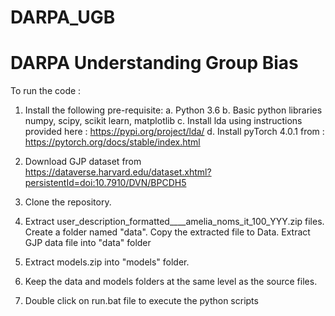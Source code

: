 # DARPA_UGB
DARPA Understanding Group Bias
================================

To run the code :
1. Install the following pre-requisite:
  a. Python 3.6
  b. Basic python libraries numpy, scipy, scikit learn, matplotlib
  c. Install lda using instructions provided here : https://pypi.org/project/lda/
  d. Install pyTorch 4.0.1 from : https://pytorch.org/docs/stable/index.html
  
2. Download GJP dataset from https://dataverse.harvard.edu/dataset.xhtml?persistentId=doi:10.7910/DVN/BPCDH5

3. Clone the repository. 

4. Extract user_description_formatted____amelia_noms_it_100_YYY.zip files. Create a folder named "data". Copy the extracted file to Data. Extract GJP data file into "data" folder

5. Extract models.zip into "models" folder.

6. Keep the data and models folders at the same level as the source files.

7. Double click on run.bat file to execute the python scripts
